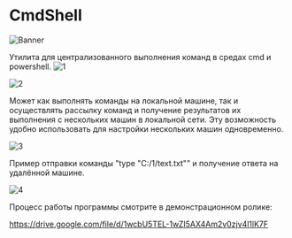 # CmdShell
![Banner](https://github.com/Naulex/CmdShell/assets/148938265/5c94a89e-c14a-4810-a504-e4caed2fc035)

Утилита для централизованного выполнения команд в средах cmd и powershell.
![1](https://github.com/Naulex/CmdShell/assets/148938265/be263e71-f3fe-44da-9f43-4121bef34054)

![2](https://github.com/Naulex/CmdShell/assets/148938265/1da372bc-56a6-46c7-9701-a5d22b83e87a)

Может как выполнять команды на локальной машине, так и осуществлять рассылку команд и получение результатов их выполнения с нескольких машин в локальной сети. Эту возможность удобно использовать для настройки нескольких машин одновременно.

![3](https://github.com/Naulex/CmdShell/assets/148938265/b7f4ebc5-6eb6-4055-98a6-c1788f83076e)

Пример отправки команды "type "C:/1/text.txt"" и получение ответа на удалённой машине.

![4](https://github.com/Naulex/CmdShell/assets/148938265/92b2b9d6-c9fc-4084-91ef-ed1ffbba0c0f)

Процесс работы программы смотрите в демонстрационном ролике:

https://drive.google.com/file/d/1wcbU5TEL-1wZI5AX4Am2v0zjv4l1lK7F
